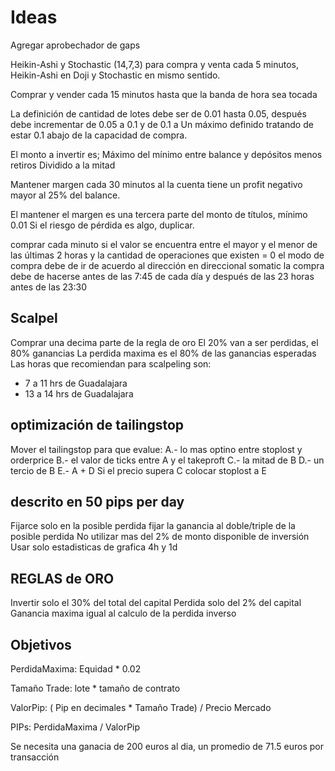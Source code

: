 # Ideas

Agregar aprobechador de gaps

Heikin-Ashi y Stochastic (14,7,3) para compra y venta cada 5 minutos, Heikin-Ashi en Doji y Stochastic en mismo sentido.

Comprar y vender cada 15 minutos hasta que la banda de hora sea tocada

La definición de cantidad de lotes debe ser de 0.01 hasta 0.05, después debe incrementar de 0.05 a 0.1 y de 0.1 a Un máximo definido tratando de estar 0.1 abajo de la capacidad de compra.

El monto a invertir es;
Máximo del mínimo entre balance y depósitos menos retiros
Dividido a la mitad

Mantener margen cada 30 minutos al la cuenta tiene un profit negativo mayor al 25% del balance.

El mantener el margen es una tercera parte del monto de títulos, mínimo 0.01 Si el riesgo de pérdida es algo, duplicar.

comprar cada minuto si el valor se encuentra entre el mayor y el menor de las últimas 2 horas y la cantidad de operaciones que existen = 0
el modo de compra debe de ir de acuerdo al dirección en direccional somatic
la compra debe de hacerse antes de las 7:45 de cada día y después de las 23 horas antes de las 23:30

## Scalpel

Comprar una decima parte de la regla de oro
El 20% van a ser perdidas, el 80% ganancias
La perdida maxima es el 80% de las ganancias esperadas
Las horas que recomiendan para scalpeling son:

* 7 a 11 hrs de Guadalajara
* 13 a 14 hrs de Guadalajara

## optimización de tailingstop

Mover el tailingstop para que evalue:
A.- lo mas optino entre stoplost y orderprice
B.- el valor de ticks entre A y el takeproft
C.- la mitad de B
D.- un tercio de B
E.- A + D
Si el precio supera C colocar stoplost a E

## descrito en 50 pips per day

Fijarce solo en la posible perdida
fijar la ganancia al doble/triple de la posible perdida
No utilizar mas del 2% de monto disponible de inversión
Usar solo estadisticas de grafica 4h y 1d

## REGLAS de ORO

Invertir solo el 30% del total del capital
Perdida solo del 2% del capital
Ganancia maxima igual al calculo de la perdida inverso

## Objetivos

PerdidaMaxima: Equidad * 0.02

Tamaño Trade: lote * tamaño de contrato

ValorPip: ( Pip en decimales * Tamaño Trade) / Precio Mercado

PIPs: PerdidaMaxima / ValorPip

Se necesita una ganacia de 200 euros al dia, un promedio de 71.5 euros por transacción
